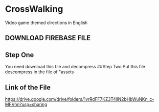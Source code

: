 # CrossWalking
Video game themed directions in English
## DOWNLOAD FIREBASE FILE
## Step One
You need download this file and decompress
##Step Two
Put this file descompress in the file of "assets
## Link of the File
https://drive.google.com/drive/folders/1vrRdFF7KZ3T4IIN2bHbWuNKn_c-MFVhn?usp=sharing
